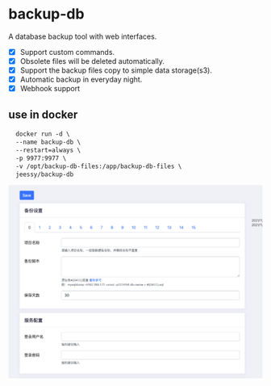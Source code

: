 # backup-db
  A database backup tool with web interfaces.
  - [x] Support custom commands.
  - [x] Obsolete files will be deleted automatically.
  - [x] Support the backup files copy to simple data storage(s3).
  - [x] Automatic backup in everyday night.
  - [x] Webhook support

## use in docker
  ```
    docker run -d \
    --name backup-db \
    --restart=always \
    -p 9977:9977 \
    -v /opt/backup-db-files:/app/backup-db-files \
    jeessy/backup-db
  ```

  ![avatar](https://raw.githubusercontent.com/jeessy2/backup-db/master/backup-db-web.png)

